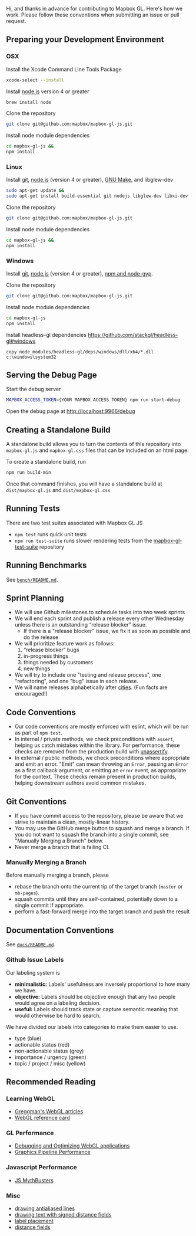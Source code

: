 Hi, and thanks in advance for contributing to Mapbox GL. Here's how we work. Please follow these conventions when submitting an issue or pull request.

## Preparing your Development Environment

### OSX

Install the Xcode Command Line Tools Package
```bash
xcode-select --install
```

Install [node.js](https://nodejs.org/) version 4 or greater
```bash
brew install node
```

Clone the repository
```bash
git clone git@github.com:mapbox/mapbox-gl-js.git
```

Install node module dependencies
```bash
cd mapbox-gl-js &&
npm install
```

### Linux

Install [git](https://git-scm.com/), [node.js](https://nodejs.org/) (version 4 or greater), [GNU Make](http://www.gnu.org/software/make/), and libglew-dev
```bash
sudo apt-get update &&
sudo apt-get install build-essential git nodejs libglew-dev libxi-dev
```

Clone the repository
```bash
git clone git@github.com:mapbox/mapbox-gl-js.git
```

Install node module dependencies
```bash
cd mapbox-gl-js &&
npm install
```

### Windows

Install [git](https://git-scm.com/), [node.js](https://nodejs.org/) (version 4 or greater), [npm and node-gyp](https://github.com/Microsoft/nodejs-guidelines/blob/master/windows-environment.md#compiling-native-addon-modules).

Clone the repository
```bash
git clone git@github.com:mapbox/mapbox-gl-js.git
```

Install node module dependencies
```bash
cd mapbox-gl-js
npm install
```

Install headless-gl dependencies https://github.com/stackgl/headless-gl#windows
```
copy node_modules/headless-gl/deps/windows/dll/x64/*.dll c:\windows\system32
```

## Serving the Debug Page

Start the debug server

```bash
MAPBOX_ACCESS_TOKEN={YOUR MAPBOX ACCESS TOKEN} npm run start-debug
```

Open the debug page at [http://localhost:9966/debug](http://localhost:9966/debug)

## Creating a Standalone Build

A standalone build allows you to turn the contents of this repository into `mapbox-gl.js` and `mapbox-gl.css` files that can be included on an html page.

To create a standalone build, run
```bash
npm run build-min
```

Once that command finishes, you will have a standalone build at `dist/mapbox-gl.js` and `dist/mapbox-gl.css`

## Running Tests

There are two test suites associated with Mapbox GL JS

 - `npm test` runs quick unit tests
 - `npm run test-suite` runs slower rendering tests from the [mapbox-gl-test-suite](https://github.com/mapbox/mapbox-gl-test-suite) repository

## Running Benchmarks

See [`bench/README.md`](https://github.com/mapbox/mapbox-gl-js/blob/master/bench/README.md).

## Sprint Planning

* We will use Github milestones to schedule tasks into two week sprints
* We will end each sprint and publish a release every other Wednesday unless there is an outstanding “release blocker” issue.
    * If there is a "release blocker" issue, we fix it as soon as possible and do the release
* We will prioritize feature work as follows:
    1. “release blocker” bugs
    3. in-progress things
    2. things needed by customers
    4. new things
* We will try to include one "testing and release process", one "refactoring", and one "bug" issue in each release.
* We will name releases alphabetically after [cities](https://en.wikipedia.org/wiki/List_of_towns_and_cities_with_100,000_or_more_inhabitants/cityname:_A). (Fun facts are encouraged!)

## Code Conventions

* Our code conventions are mostly enforced with eslint, which will be run as part of `npm test`.
* In internal / private methods, we check preconditions with `assert`, helping us catch mistakes within the library. For performance, these checks are removed from the production build with [unassertify](https://www.npmjs.com/package/unassertify).
* In external / public methods, we check preconditions where appropriate and emit an error. "Emit" can mean throwing an `Error`, passing an `Error` as a first callback argument, or emitting an `error` event, as appropriate for the context. These checks remain present in production builds, helping downstream authors avoid common mistakes.

## Git Conventions

 - If you have commit access to the repository, please be aware that we strive to maintain a clean, mostly-linear history.
 - You may use the GitHub merge button to squash and merge a branch. If you do not want to squash the branch into a single commit, see "Manually Merging a Branch" below.
 - Never merge a branch that is failing CI.

### Manually Merging a Branch

Before manually merging a branch, please

 - rebase the branch onto the current tip of the target branch (`master` or `mb-pages`).
 - squash commits until they are self-contained, potentially down to a single commit if appropriate.
 - perform a fast-forward merge into the target branch and push the result

## Documentation Conventions

See [`docs/README.md`](https://github.com/mapbox/mapbox-gl-js/blob/master/docs/README.md).

### Github Issue Labels

Our labeling system is

 - **minimalistic:** Labels' usefulness are inversely proportional to how many we have.
 - **objective:** Labels should be objective enough that any two people would agree on a labeling decision.
 - **useful:** Labels should track state or capture semantic meaning that would otherwise be hard to search.

We have divided our labels into categories to make them easier to use.

 - type (blue)
 - actionable status (red)
 - non-actionable status (grey)
 - importance / urgency (green)
 - topic / project / misc (yellow)

## Recommended Reading

### Learning WebGL

- [Greggman's WebGL articles](http://webglfundamentals.org/)
- [WebGL reference card](http://www.khronos.org/files/webgl/webgl-reference-card-1_0.pdf)

### GL Performance

- [Debugging and Optimizing WebGL applications](https://docs.google.com/presentation/d/12AGAUmElB0oOBgbEEBfhABkIMCL3CUX7kdAPLuwZ964)
- [Graphics Pipeline Performance](http://http.developer.nvidia.com/GPUGems/gpugems_ch28.html)

### Javascript Performance

 - [JS MythBusters](http://mythbusters.js.org/)

### Misc

- [drawing antialiased lines](https://www.mapbox.com/blog/drawing-antialiased-lines/)
- [drawing text with signed distance fields](https://www.mapbox.com/blog/text-signed-distance-fields/)
- [label placement](https://www.mapbox.com/blog/placing-labels/)
- [distance fields](http://bytewrangler.blogspot.com/2011/10/signed-distance-fields.html)
